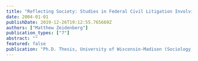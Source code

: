 ```yaml
---
title: "Reflecting Society: Studies in Federal Civil Litigation Involving Businesses, 1971-2004"
date: 2004-01-01
publishDate: 2019-12-26T19:12:55.765669Z
authors: ["Matthew Zeidenberg"]
publication_types: ["7"]
abstract: ""
featured: false
publication: "Ph.D. Thesis, University of Wisconsin-Madison (Sociology)"
---
```


